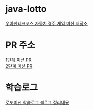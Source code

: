 # java-lotto
[우아한테크코스 자동차 경주 게임 미션 저장소](https://github.com/woowacourse/java-lotto)

# PR 주소
[1단계 미션 PR](https://github.com/woowacourse/java-lotto/pull/255)    
[2단계 미션 PR](https://github.com/woowacourse/java-lotto/pull/288)

# 학습로그
[로또미션 학습로그 블로그 정리내용](https://nauni.tistory.com/151)